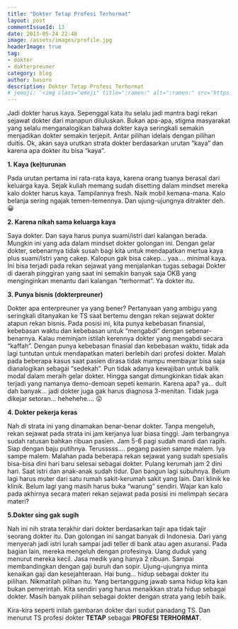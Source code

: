 ```yaml
---
title: "Dokter Tetap Profesi Terhormat"
layout: post
commentIssueId: 13 
date: 2013-05-24 22:48
image: /assets/images/profile.jpg
headerImage: true
tag:
- dokter
- dokterpreuner
category: blog
author: basoro
description: Dokter Tetap Profesi Terhormat
# jemoji: '<img class="emoji" title=":ramen:" alt=":ramen:" src="https://assets.github.com/images/icons/emoji/unicode/1f35c.png" height="20" width="20" align="absmiddle">'
---
```


Jadi dokter harus kaya. Sepenggal kata itu selalu jadi mantra bagi rekan sejawat dokter dari manapun diluluskan. Bukan apa-apa, stigma masyarakat yang selalu menganalogikan bahwa dokter kaya seringkali semakin menjadikan dokter semakin terjepit. Antar pilihan idelais dengan pilihan duitis. Ok, akan saya urutkan strata dokter berdasarkan urutan “kaya” dan karena apa dokter itu bisa “kaya”.


**1. Kaya (ke)turunan** 

Pada urutan pertama ini rata-rata kaya, karena orang tuanya berasal dari keluarga kaya. Sejak kuliah memang sudah disetting dalam mindset mereka kalo dokter harus kaya. Tampilannya fresh. Naik mobil kemana-mana. Kalo belanja sering ngajak temen-temennya. Dan ujung-ujungnya ditrakter deh. 😀


**2. Karena nikah sama keluarga kaya** 

Saya dokter. Dan saya harus punya suami/istri dari kalangan berada. Mungkin ini yang ada dalam mindset dokter golongan ini. Dengan gelar dokter, sebenarnya tidak susah bagi kita untuk mendapatkan mertua kaya plus suami/istri yang cakep. Kalopun gak bisa cakep… yaa…. minimal kaya. Ini bisa terjadi pada rekan sejawat yang menjalankan tugas sebagai Dokter di daerah pinggiran yang saat ini semakin banyak saja OKB yang menginginkan menantu dari kalangan “terhormat”. Ya dokter itu.


**3. Punya bisnis (dokterpreuner)** 

Dokter apa enterpreuner ya yang bener? Pertanyaan yang ambigu yang seringkali ditanyakan ke TS saat bertemu dengan rekan sejawat dokter atapun rekan bisnis. Pada posisi ini, kita punya kebebasan finansial, kebebasan waktu dan kebebasan untuk “mengabdi” dengan sebenar-benarnya. Kalau meminjam istilah kerennya dokter yang mengabdi secara “kaffah”. Dengan punya kebebasan finasial dan kebebasan waktu, tidak ada lagi tuntutan untuk mendapatkan materi berlebih dari profesi dokter. Malah pada beberapa kasus saat pasien dirasa tidak mampu membayar bisa saja dianalogikan sebagai “sedekah”. Pun tidak adanya kewajiban untuk balik modal dalam meraih gelar dokter. Hingga sangat dimungkinkan tidak akan terjadi yang namanya demo-demoan sepeti kemarin. Karena apa? ya… duit dah banyak… jadi dokter juga gak harus diagnosa 3-menitan. Tidak juga dikejar setoran… hehehehe…. 😛


**4. Dokter pekerja keras** 

Nah di strata ini yang dinamakan benar-benar dokter. Tanpa mengeluh, rekan sejawat pada strata ini jam kerjanya luar biasa tinggi. Jam terbangnya sudah ratusan bahkan ribuan pasien. Jam 5-6 pagi sudah mandi dan rapih. Siap dengan baju putihnya. Terusssss…. pegang pasien sampe malem. Iya sampe malem. Malahan pada beberapa rekan sejawat yang sudah spesialis bisa-bisa dini hari baru selesai sebagai dokter. Pulang kerumah jam 2 dini hari. Saat istri dan anak-anak sudah tidur. Dan bangun lagi subuhnya. Belum lagi harus muter dari satu rumah sakit-kerumah sakit yang lain. Dari klinik ke klinik. Belum lagi yang masih harus buka “warung” sendiri. Wajar kan kalo pada akhirnya secara materi rekan sejawat pada posisi ini melimpah secara materi?


**5.Dokter sing gak sugih** 

Nah ini nih strata terakhir dari dokter berdasarkan tajir apa tidak tajir seorang dokter itu. Dan golongan ini sangat banyak di Indonesia. Dari yang menyerah jadi istri lurah sampai jadi teller di bank atau agen asuransi. Pada bagian lain, mereka mengeluh dengan profesinya. Uang duduk yang menurut mereka kecil. Jasa medik yang hanya 2 ribuan. Sampai membandingkan dengan gaji buruh dan sopir. Ujung-ujungnya minta kenaikan gaji dan kesejahteraan. Hai bung… hidup sebagai dokter itu pilihan. Nikmatilah pilihan itu. Yang bertanggung jawab sama hidup kita kan bukan pemerintah. Kita sendiri yang harus menaikkan strata hidup sebagai dokter. Masih banyak pilihan sebagai dokter dengan strata yang lebih baik.


Kira-kira seperti inilah gambaran dokter dari sudut panadang TS. Dan menurut TS profesi dokter **TETAP** sebagai **PROFESI TERHORMAT**.
